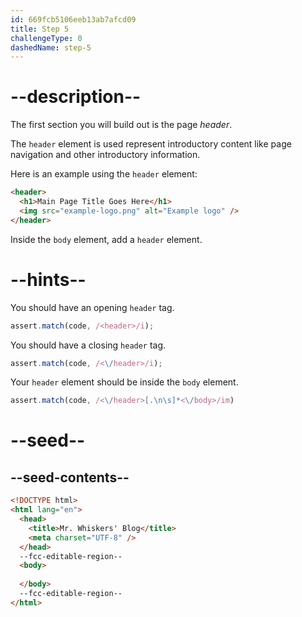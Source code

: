 ```yaml
---
id: 669fcb5106eeb13ab7afcd09
title: Step 5
challengeType: 0
dashedName: step-5
---
```


# --description--

The first section you will build out is the page <dfn>header</dfn>. 

The `header` element is used represent introductory content like page navigation and other introductory information. 

Here is an example using the `header` element:

```html
<header>
  <h1>Main Page Title Goes Here</h1>
  <img src="example-logo.png" alt="Example logo" />
</header>
```

Inside the `body` element, add a `header` element.

# --hints--

You should have an opening `header` tag.

```js
assert.match(code, /<header>/i);
```

You should have a closing `header` tag.

```js
assert.match(code, /<\/header>/i);
```

Your `header` element should be inside the `body` element.

```js
assert.match(code, /<\/header>[.\n\s]*<\/body>/im)
```

# --seed--

## --seed-contents--

```html
<!DOCTYPE html>
<html lang="en">
  <head>
    <title>Mr. Whiskers' Blog</title>
    <meta charset="UTF-8" />
  </head>
  --fcc-editable-region--
  <body>
    
  </body>
  --fcc-editable-region--
</html>
```
